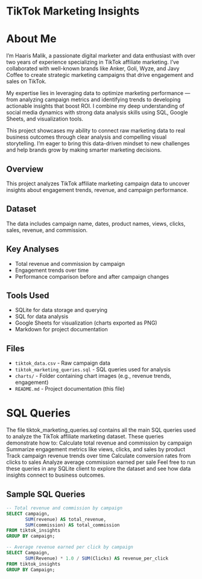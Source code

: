 # TikTok Marketing Insights

# About Me

I’m Haaris Malik, a passionate digital marketer and data enthusiast with over two years of experience specializing in TikTok affiliate marketing. I’ve collaborated with well-known brands like Anker, Goli, Wyze, and Javy Coffee to create strategic marketing campaigns that drive engagement and sales on TikTok.

My expertise lies in leveraging data to optimize marketing performance — from analyzing campaign metrics and identifying trends to developing actionable insights that boost ROI. I combine my deep understanding of social media dynamics with strong data analysis skills using SQL, Google Sheets, and visualization tools.

This project showcases my ability to connect raw marketing data to real business outcomes through clear analysis and compelling visual storytelling. I’m eager to bring this data-driven mindset to new challenges and help brands grow by making smarter marketing decisions.



## Overview
This project analyzes TikTok affiliate marketing campaign data to uncover insights about engagement trends, revenue, and campaign performance.

## Dataset
The data includes campaign name, dates, product names, views, clicks, sales, revenue, and commission.

## Key Analyses
- Total revenue and commission by campaign
- Engagement trends over time
- Performance comparison before and after campaign changes

## Tools Used
- SQLite for data storage and querying
- SQL for data analysis
- Google Sheets for visualization (charts exported as PNG)
- Markdown for project documentation

## Files
- `tiktok_data.csv` - Raw campaign data
- `tiktok_marketing_queries.sql` - SQL queries used for analysis
- `charts/` - Folder containing chart images (e.g., revenue trends, engagement)
- `README.md` - Project documentation (this file)

# SQL Queries
The file tiktok_marketing_queries.sql contains all the main SQL queries used to analyze the TikTok affiliate marketing dataset. These queries demonstrate how to:
Calculate total revenue and commission by campaign
Summarize engagement metrics like views, clicks, and sales by product
Track campaign revenue trends over time
Calculate conversion rates from clicks to sales
Analyze average commission earned per sale
Feel free to run these queries in any SQLite client to explore the dataset and see how data insights connect to business outcomes.

## Sample SQL Queries

```sql
-- Total revenue and commission by campaign
SELECT campaign, 
       SUM(revenue) AS total_revenue, 
       SUM(commission) AS total_commission
FROM tiktok_insights
GROUP BY campaign;

-- Average revenue earned per click by campaign
SELECT Campaign, 
       SUM(Revenue) * 1.0 / SUM(Clicks) AS revenue_per_click
FROM tiktok_insights
GROUP BY Campaign;

